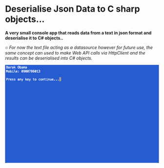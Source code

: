 # Deserialise Json Data to C sharp objects...

**A very small console app that reads data from a text in json format and deserialise it to C# objects..**

 ๏	*For now the text file acting as a datasource however for future use, the same concept can used to make Web API calls via HttpClient and the results can be deserialised into C# objects.*

![](preview_gif/objectsPreview.gif)